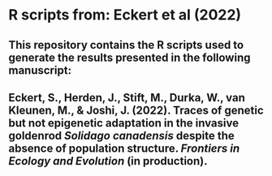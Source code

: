 # R scripts from: Eckert et al (2022)
This repository contains the R scripts used to generate the results presented in the following manuscript:
---
Eckert, S., Herden, J., Stift, M., Durka, W., van Kleunen, M., \& Joshi, J. (2022). Traces of genetic but not epigenetic adaptation in the invasive goldenrod _Solidago canadensis_ despite the absence of population structure. _Frontiers in Ecology and Evolution_ (in production).
---

